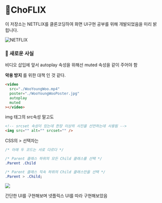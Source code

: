 # 🍹ChoFLIX

이 저장소는 NETFLIX를 클론코딩하여 화면 UI구현 공부를 위해 개발되었음을 미리 밝힙니다.

![NETFLIX](https://user-images.githubusercontent.com/46777310/186431795-8f445bb9-7af6-4840-851c-b51e04c981b2.png)

### 🥞 새로운 사실

비디오 삽입에 앞서 autoplay 속성을 위해선 muted 속성을 같이 주어야 함

**악용 방지** 를 위한 대책 인 것 같다.

```html
<video
  src="./WooYoungWoo.mp4"
  poster="./WooYoungWooPoster.jpg"
  autoplay
  muted
></video>
```

img 태그의 src속성 말고도

```html
<!-- srcset 속성이 있는데 한장 이상의 사진을 선언하는데 사용됨 -->
<img src="" alt="" srcset="" />
```

CSS의 > 선택자는

```css
/* 아래 두 코드는 서로 다르다 */

/* Parent 클래스 하위의 모든 Child 클래스를 선택 */
.Parent .Child

/* Parent 클래스 직속 하위의 Child 클래스만을 선택 */
.Parent > .Child;
```

<img src="https://user-images.githubusercontent.com/46777310/187224563-91e81385-a8c9-414e-8615-09726072510a.png">

간단한 UI를 구현해보며 넷플릭스 UI를 따라 구현해보았음
